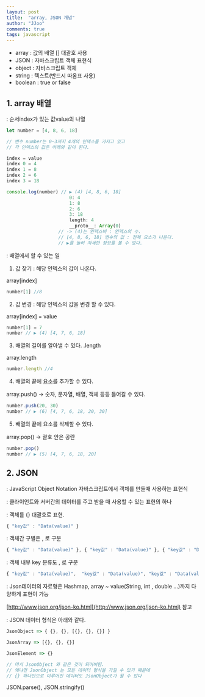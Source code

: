 ```yaml
---
layout: post
title:  "array, JSON 개념"
author: "JJoo"
comments: true
tags: javascript
---
```



* array : 값의 배열 [] 대괄호 사용 
* JSON : 자바스크립트 객체 표현식
* object : 자바스크립트 객체 
* string : 텍스트(반드시 따옴표 사용)
* boolean : true or false



## 1. array 배열 

: 순서index가 있는 값value의 나열


```javascript
let number = [4, 8, 6, 18]

// 변수 number는 0~3까지 4개의 인덱스를 가지고 있고
// 각 인덱스의 값은 아래와 같이 된다.

index = value
index 0 = 4
index 1 = 8
index 2 = 6
index 3 = 18

console.log(number) // ▶ (4) [4, 8, 6, 18]
                       0: 4
                       1: 8
                       2: 6
                       3: 18
                       length: 4
                       __proto__: Array(0)
                   // -> (4)는 인덱스바 : 인덱스의 수.
                   // [4, 8, 6, 18] 변수의 값 : 전체 요소가 나온다.
                   // ▶를 눌러 자세한 정보를 볼 수 있다.
```


: 배열에서 할 수 있는 일


1. 값 찾기 : 해당 인덱스의 값이 나온다.

array[index]


```javascript
number[1] //8
```


2. 값 변경 : 해당 인덱스의 값을 변경 할 수 있다.

array[index] = value


```javascript
number[1] = 7
number // ▶ (4) [4, 7, 6, 18]
```


3. 배열의 길이를 알아낼 수 있다. .length

array.length

```javascript
number.length //4
```


4. 배열의 끝에 요소를 추가할 수 있다.

array.push() -> 숫자, 문자열, 배열, 객체 등등 들어갈 수 있다.

```javascript
number.push(20, 30)
number // ▶ (6) [4, 7, 6, 18, 20, 30]
```


5. 배열의 끝에 요소를 삭제할 수 있다.

array.pop() -> 괄호 안은 공란

```javascript
number.pop()
number // ▶ (5) [4, 7, 6, 18, 20]
```


## 2. JSON

: JavaScript Object Notation  자바스크립트에서 객체를 만들때 사용하는 표현식

: 클라이언트와 서버간의 데이터를 주고 받을 때 사용할 수 있는 표현의 하나 

: 객체를 {} 대괄호로 표현. 


```javascript
{ "key값" : "Data(value)" }
```


: 객체간 구별은 , 로 구분 


```javascript
{ "key값" : "Data(value)" }, { "key값" : "Data(value)" }, { "key값" : "Data(value)" }
```

: 객체 내부 key 분류도 , 로 구분

```javascript
{ "key값" : "Data(value)",  "key값" : "Data(value)", "key값" : "Data(value)" }
```

: Json데이터의 자료형은 Hashmap, array ~ value(String, int , double …)까지 다양하게 표현이 가능

[http://www.json.org/json-ko.html](http://www.json.org/json-ko.html) 참고


: JSON 데이터 형식은 아래와 같다.

```javascript
JsonObject => { {}, {}, [{}, {}, {}] }

JsonArray => [{}, {}, {}]

JsonElement => {}  

// 마치 JsonObject 와 같은 것이 되어버림. 
// 왜냐면 JsonObject 는 모든 데이터 형식을 가질 수 있기 때문에 
// {} 하나만으로 이루어진 데이터도 JsonObject가 될 수 있다

```



JSON.parse(), JSON.stringify()
